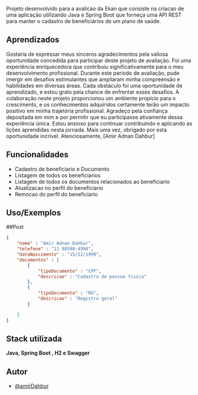 Projeto desenvolvido para a avalicao da Ekan que consiste na criacao de  uma aplicação utilizando Java e Spring Boot que forneça uma API REST para manter o cadastro de beneficiários de um plano de saúde.



## Aprendizados

Gostaria de expressar meus sinceros agradecimentos pela valiosa oportunidade concedida para participar deste projeto de avaliação. Foi uma experiência enriquecedora que contribuiu significativamente para o meu desenvolvimento profissional.
Durante este período de avaliação, pude imergir em desafios estimulantes que ampliaram minha compreensão e habilidades em diversas áreas. Cada obstáculo foi uma oportunidade de aprendizado, e estou grato pela chance de enfrentar esses desafios.
A colaboração neste projeto proporcionou um ambiente propício para o crescimento, e os conhecimentos adquiridos certamente terão um impacto positivo em minha trajetória profissional. Agradeço pela confiança depositada em mim e por permitir que eu participasse ativamente dessa experiência única.
Estou ansioso para continuar contribuindo e aplicando as lições aprendidas nesta jornada.
Mais uma vez, obrigado por esta oportunidade incrível.
Atenciosamente, [Amir Adnan Dahbur]


## Funcionalidades

- Cadastro de beneficiario e Documento
- Listagem de todos os beneficiarios
- Listagem de todos os documentos relacionados ao beneficiario
- Atualizacao no perfil do beneficiario
- Remocao do perfil do beneficiario


## Uso/Exemplos

##Post

```json
{
    "nome" : "Amir Adnan Dahbur",
    "telefone" : "11 98590-4994",
    "dataNascimento" : "15/12/1999",
    "documentos" : [
        {
            "tipoDocumento" : "CPF",
            "descricao" : "Cadastro de pessoa fisica"
        },
        {
            "tipoDocumento" : "RG",
            "descricao" : "Registro geral"
        }

    ]
}
```


## Stack utilizada

**Java, Spring Boot , H2 e Swagger**


## Autor

- [@amirDahbur](https://github.com/AmirDahbur)

